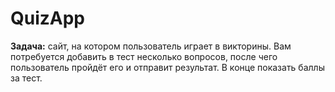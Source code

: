 # QuizApp
**Задача:** сайт, на котором пользователь играет в викторины. Вам потребуется добавить в тест несколько вопросов, после чего пользователь пройдёт его и отправит результат. В конце показать баллы за тест.
